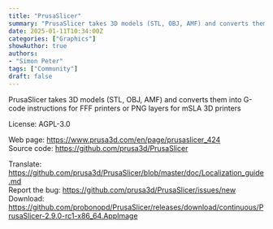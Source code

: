 ```yaml
---
title: "PrusaSlicer"
summary: "PrusaSlicer takes 3D models (STL, OBJ, AMF) and converts them into G-code instructions for FFF printers or PNG layers for mSLA 3D printers"
date: 2025-01-11T10:34:00Z
categories: ["Graphics"]
showAuthor: true
authors:
- "Simon Peter"
tags: ["Community"]
draft: false
---
```


PrusaSlicer takes 3D models (STL, OBJ, AMF) and converts them into G-code instructions for FFF printers or PNG layers for mSLA 3D printers

License: AGPL-3.0

Web page: <https://www.prusa3d.com/en/page/prusaslicer_424>  
Source code: <https://github.com/prusa3d/PrusaSlicer>

Translate: <https://github.com/prusa3d/PrusaSlicer/blob/master/doc/Localization_guide.md>  
Report the bug: <https://github.com/prusa3d/PrusaSlicer/issues/new>  
Download: <https://github.com/probonopd/PrusaSlicer/releases/download/continuous/PrusaSlicer-2.9.0-rc1-x86_64.AppImage>
